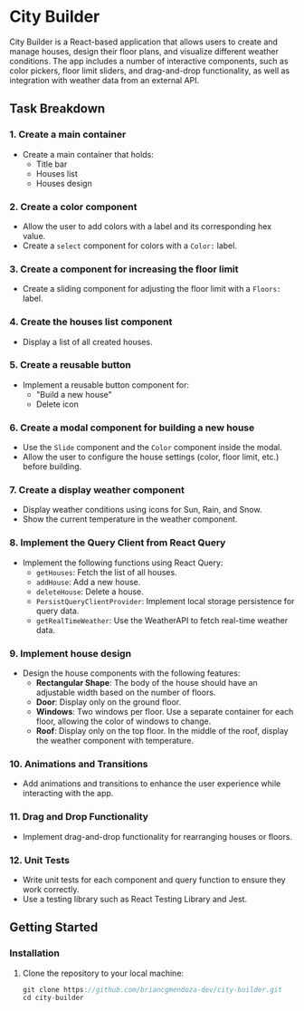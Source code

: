 # City Builder

City Builder is a React-based application that allows users to create and manage houses, design their floor plans, and visualize different weather conditions. The app includes a number of interactive components, such as color pickers, floor limit sliders, and drag-and-drop functionality, as well as integration with weather data from an external API.

## Task Breakdown

### 1. **Create a main container**
   - Create a main container that holds:
     - Title bar
     - Houses list
     - Houses design

### 2. **Create a color component**
   - Allow the user to add colors with a label and its corresponding hex value.
   - Create a `select` component for colors with a `Color:` label.

### 3. **Create a component for increasing the floor limit**
   - Create a sliding component for adjusting the floor limit with a `Floors:` label.

### 4. **Create the houses list component**
   - Display a list of all created houses.

### 5. **Create a reusable button**
   - Implement a reusable button component for:
     - "Build a new house"
     - Delete icon

### 6. **Create a modal component for building a new house**
   - Use the `Slide` component and the `Color` component inside the modal.
   - Allow the user to configure the house settings (color, floor limit, etc.) before building.

### 7. **Create a display weather component**
   - Display weather conditions using icons for Sun, Rain, and Snow.
   - Show the current temperature in the weather component.

### 8. **Implement the Query Client from React Query**
   - Implement the following functions using React Query:
     - `getHouses`: Fetch the list of all houses.
     - `addHouse`: Add a new house.
     - `deleteHouse`: Delete a house.
     - `PersistQueryClientProvider`: Implement local storage persistence for query data.
     - `getRealTimeWeather`: Use the WeatherAPI to fetch real-time weather data.

### 9. **Implement house design**
   - Design the house components with the following features:
     - **Rectangular Shape**: The body of the house should have an adjustable width based on the number of floors.
     - **Door**: Display only on the ground floor.
     - **Windows**: Two windows per floor. Use a separate container for each floor, allowing the color of windows to change.
     - **Roof**: Display only on the top floor. In the middle of the roof, display the weather component with temperature.

### 10. **Animations and Transitions**
   - Add animations and transitions to enhance the user experience while interacting with the app.

### 11. **Drag and Drop Functionality**
   - Implement drag-and-drop functionality for rearranging houses or floors.

### 12. **Unit Tests**
   - Write unit tests for each component and query function to ensure they work correctly.
   - Use a testing library such as React Testing Library and Jest.

## Getting Started

### Installation

1. Clone the repository to your local machine:

   ```js
   git clone https://github.com/briancgmendoza-dev/city-builder.git
   cd city-builder
   ```
